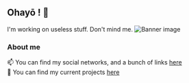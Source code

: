 ## Ohayō ! 👋
I'm working on useless stuff. Don't mind me.
![Banner image](https://api.ayaya.red/github/Proxymiity/Proxymiity/header.jpg)

### About me
📫 You can find my social networks, and a bunch of links [here](https://about.ayaya.red)  
🔭 You can find my current projects [here](https://code.ayaya.red)